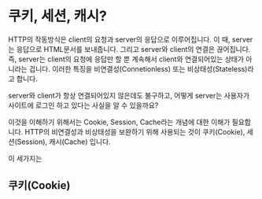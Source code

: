 # 쿠키, 세션, 캐시?

HTTP의 작동방식은 client의 요청과 server의 응답으로 이루어집니다. 이 때, server는 응답으로 HTML문서를 보내줍니다. 그리고 server와 client의 연결은 끊어집니다. 즉, server는 client의 요청에 응답만 할 뿐 계속해서 client와 연결되어있는 상태가 아니라는 겁니다. 이러한 특징을 비연결성(Connetionless) 또는 비상태성(Stateless)라고 합니다. 

server와 client가 항상 연결되어있지 않은데도 불구하고, 어떻게 server는 사용자가 사이트에 로그인 하고 있다는 사실을 알 수 있을까요?

이것을 이해하기 위해서는 Cookie, Session, Cache라는 개념에 대한 이해가 필요합니다. HTTP의 비연결성과 비상태성을 보완하기 위해 사용되는 것이 쿠키(Cookie), 세션(Session), 캐시(Cache) 입니다.

이 세가지는 

## 쿠키(Cookie)





